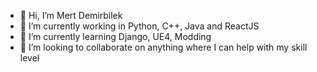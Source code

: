 - 👋 Hi, I’m Mert Demirbilek
- 👀 I’m currently working in Python, C++, Java and ReactJS
- 🌱 I’m currently learning Django, UE4, Modding
- 💞️ I’m looking to collaborate on anything where I can help with my skill level

<!---
Kamigiri/Kamigiri is a ✨ special ✨ repository because its `README.md` (this file) appears on your GitHub profile.
You can click the Preview link to take a look at your changes.
--->
